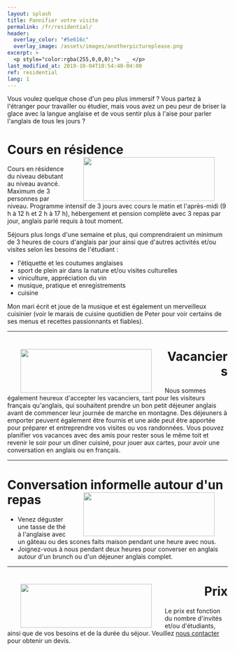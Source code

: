 ```yaml
---
layout: splash
title: Pannifier votre visite
permalink: /fr/residential/
header:
  overlay_color: "#5e616c"
  overlay_image: /assets/images/anotherpictureplease.png
excerpt: >
  <p style="color:rgba(255,0,0,0);">  _ </p>
last_modified_at: 2019-10-04T10:54:48-04:00
ref: residential
lang: 1
---
```



Vous voulez quelque chose d'un peu plus immersif ? 
Vous partez à l'étranger pour travailler ou étudier, mais vous avez un peu peur de briser la glace avec la langue anglaise et de vous sentir plus à l'aise pour parler l'anglais de tous les jours ? 


# Cours en résidence <img style="float: right;" src="/assets/images/anotherpictureplease.png" width="300" height="100" hspace="30">


Cours en résidence du niveau débutant au niveau avancé.  Maximum de 3 personnes par niveau.  Programme intensif de 3 jours avec cours le matin et l'après-midi (9 h à 12 h et 2 h à 17 h), hébergement et pension complète avec 3 repas par jour, anglais parlé requis à tout moment.  

Séjours plus longs d'une semaine et plus, qui comprendraient un minimum de 3 heures de cours d'anglais par jour ainsi que d'autres activités et/ou visites selon les besoins de l'étudiant : 
- l'étiquette et les coutumes anglaises
- sport de plein air dans la nature et/ou visites culturelles  
- viniculture, appréciation du vin
- musique, pratique et enregistrements
- cuisine

Mon mari écrit et joue de la musique et est également un merveilleux cuisinier (voir le marais de cuisine quotidien de Peter pour voir certains de ses menus et recettes passionnants et fiables).

---

<div style="text-align: right"> <h1 id="brunch"> <img style="float: left;" src="/assets/images/anotherpictureplease.png" width="300" height="100" hspace="30"> Vacanciers </h1> </div> 

Nous sommes également heureux d'accepter les vacanciers, tant pour les visiteurs français qu'anglais, qui souhaitent prendre un bon petit déjeuner anglais avant de commencer leur journée de marche en montagne.  Des déjeuners à emporter peuvent également être fournis et une aide peut être apportée pour préparer et entreprendre vos visites ou vos randonnées.  Vous pouvez planifier vos vacances avec des amis pour rester sous le même toit et revenir le soir pour un dîner cuisiné, pour jouer aux cartes, pour avoir une conversation en anglais ou en français.

---

# Conversation informelle autour d'un repas <img style="float: right;" src="/assets/images/anotherpictureplease.png" width="300" height="100" hspace="30">

- Venez déguster une tasse de thé à l'anglaise avec un gâteau ou des scones faits maison pendant une heure avec nous. 
- Joignez-vous à nous pendant deux heures pour converser en anglais autour d'un brunch ou d'un déjeuner anglais complet.




---

<div style="text-align: right"> <h1 id="brunch"> <img style="float: left;" src="/assets/images/anotherpictureplease.png" width="300" height="100" hspace="30"> Prix </h1> </div> 
  
Le prix est fonction du nombre d'invités et/ou d'étudiants, ainsi que de vos besoins et de la durée du séjour.  Veuillez [nous contacter](/contact/) pour obtenir un devis.

